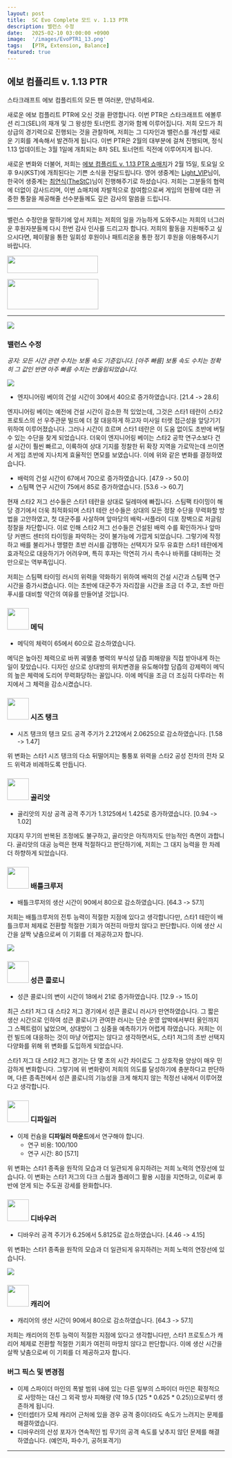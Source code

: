 ```yaml
---
layout: post
title:  SC Evo Complete 모드 v. 1.13 PTR
description: 밸런스 수정
date:   2025-02-10 03:00:00 +0900
image:  '/images/EvoPTR1_13.png'
tags:   [PTR, Extension, Balance]
featured: true
---
```


## 에보 컴플리트 v. 1.13 PTR

스타크래프트 에보 컴플리트의 모든 팬 여러분, 안녕하세요.

새로운 에보 컴플리트 PTR에 오신 것을 환영합니다. 이번 PTR은 스타크래프트 에볼루션 리그(SEL)의 재개 및 그 왕성한 토너먼트 경기와 함께 이루어집니다. 저희 모드가 최상급의 경기력으로 진행되는 것을 관찰하며, 저희는 그 디자인과 밸런스를 개선할 새로운 기회를 계속해서 발견하게 됩니다. 이번 PTR은 2월의 대부분에 걸쳐 진행되며, 정식 1.13 업데이트는 3월 1일에 개최되는 8차 SEL 토너먼트 직전에 이루어지게 됩니다.

새로운 변화와 더불어, 저희는 <a href="https://liquipedia.net/starcraft2/Bingus_World/26">에보 컴플리트 v. 1.13 PTR 쇼매치</a>가 2월 15일, 토요일 오후 9시(KST)에 개최된다는 기쁜 소식을 전달드립니다. 영어 생중계는 <a href="https://www.twitch.tv/cranky_ducklings">Light_VIP</a>님이, 한국어 생중계는 <a href="https://www.youtube.com/@SC1SC2/streams">최연식(TheStC)</a>님이 진행해주기로 하셨습니다. 저희는 그분들의 협력에 더없이 감사드리며, 이번 쇼매치에 자발적으로 참여함으로써 게임의 현황에 대한 귀중한 통찰을 제공해줄 선수분들께도 깊은 감사의 말씀을 드립니다.

***

밸런스 수정안을 말하기에 앞서 저희는 저희의 일을 가능하게 도와주시는 저희의 너그러운 후원자분들께 다시 한번 감사 인사를 드리고자 합니다. 저희의 활동을 지원해주고 싶으시다면, 페이팔을 통한 일회성 후원이나 패트리온을 통한 정기 후원을 이용해주시기 바랍니다.

<a href="https://paypal.me/KopruluKat/"><img src="{{site.baseurl}}/images/blue.png" width="210" height="40"></a> 

<a href="https://www.patreon.com/TeamKopruluSC2"><img src="{{site.baseurl}}/images/becomeAPatronBanner.png" width="211" height="70"></a>

***

![]({{site.baseurl}}/images/Divider_Extension.png)

### 밸런스 수정
*공지: 모든 시간 관련 수치는 보통 속도 기준입니다. [아주 빠름] 보통 속도 수치는 정확히 그 값인 반면 아주 빠름 수치는 반올림되었습니다.*

![]({{site.baseurl}}/images/Divider_Terran.png)

- 엔지니어링 베이의 건설 시간이 30에서 40으로 증가하였습니다. [21.4 -> 28.6]

엔지니어링 베이는 예전에 건설 시간이 감소한 적 있었는데, 그것은 스타1 테란이 스타2 프로토스의 선 우주관문 빌드에 더 잘 대응하게 하고자 미사일 터렛 접근성을 앞당기기 위하여 이루어졌습니다. 그러나 시간이 흐르며 스타1 테란은 이 도움 없이도 초반에 버틸 수 있는 수단을 찾게 되었습니다. 더욱이 엔지니어링 베이는 스타2 공학 연구소보다 건설 시간이 훨씬 빠르고, 이륙하여 상대 기지를 정찰한 뒤 확장 지역을 가로막는데 쓰이면서 게임 초반에 지나치게 효율적인 면모를 보였습니다. 이에 위와 같은 변화를 결정하였습니다.

- 배럭의 건설 시간이 67에서 70으로 증가하였습니다. [47.9 -> 50.0]
- 스팀팩 연구 시간이 75에서 85로 증가하였습니다. [53.6 -> 60.7]

현재 스타2 저그 선수들은 스타1 테란을 상대로 딜레마에 빠집니다. 스팀팩 타이밍이 해당 경기에서 더욱 최적화되며 스타1 테란 선수들은 상대의 모든 정찰 수단을 무력화할 방법을 고안하였고, 첫 대군주를 사살하며 앞마당의 배럭-서플라이 디포 장벽으로 저글링 정찰을 차단합니다. 이로 인해 스타2 저그 선수들은 건설된 배럭 수를 확인하거나 앞마당 커맨드 센터의 타이밍을 파악하는 것이 불가능에 가깝게 되었습니다. 그렇기에 작정하고 배를 불리거나 맹렬한 초반 러시를 감행하는 선택지가 모두 유효한 스타1 테란에게 효과적으로 대응하기가 어려우며, 특히 후자는 막연히 가시 촉수나 바퀴를 대비하는 것만으로는 역부족입니다.

저희는 스팀팩 타이밍 러시의 위력을 약화하기 위하여 배럭의 건설 시간과 스팀팩 연구 시간을 증가시켰습니다. 이는 초반에 대군주가 자리잡을 시간을 조금 더 주고, 초반 마린 푸시를 대비할 약간의 여유를 만들어낼 것입니다.

### <img src="{{site.baseurl}}/images/btn-unit-terran-medic.png" width="50" height="50"> 메딕
- 메딕의 체력이 65에서 60으로 감소하였습니다.

메딕은 높아진 체력으로 바퀴 궤멸충 병력의 부식성 담즙 피해량을 직접 받아내게 하는 일이 잦았습니다. 디자인 상으로 상대방의 위치변경을 유도해야할 담즙의 강제력이 메딕의 높은 체력에 도리어 무력화당하는 꼴입니다. 이에 메딕을 조금 더 조심히 다루라는 취지에서 그 체력을 감소시켰습니다.

### <img src="{{site.baseurl}}/images/btn-unit-terran-siegetank-sieged@scbw.png" width="50" height="50"> 시즈 탱크
- 시즈 탱크의 탱크 모드 공격 주기가 2.212에서 2.0625으로 감소하였습니다. [1.58 -> 1.47]

위 변화는 스타1 시즈 탱크의 다소 뒤떨어지는 퉁퉁포 위력을 스타2 공성 전차의 전차 모드 위력과 비례하도록 만듭니다.

### <img src="{{site.baseurl}}/images/btn-unit-terran-goliath@scbw.png" width="50" height="50"> 골리앗
- 골리앗의 지상 공격 공격 주기가 1.3125에서 1.425로 증가하였습니다. [0.94 -> 1.02]

지대지 무기의 반복된 조정에도 불구하고, 골리앗은 아직까지도 만능적인 측면이 과합니다. 골리앗의 대공 능력은 현재 적절하다고 판단하기에, 저희는 그 대지 능력을 한 차례 더 하향하게 되었습니다.

### <img src="{{site.baseurl}}/images/btn-unit-terran-battlecruiser@scbw.png" width="50" height="50"> 배틀크루저
- 배틀크루저의 생산 시간이 90에서 80으로 감소하였습니다. [64.3 -> 57.1]

저희는 배틀크루저의 전투 능력이 적절한 지점에 있다고 생각합니다만, 스타1 테란이 배틀크루저 체제로 전환할 적절한 기회가 여전히 마땅치 않다고 판단합니다. 이에 생산 시간을 살짝 낮춤으로써 이 기회를 더 제공하고자 합니다.

![]({{site.baseurl}}/images/Divider_Zerg.png)

### <img src="{{site.baseurl}}/images/btn-building-zerg-sunkencolony@scbw.png" width="50" height="50"> 성큰 콜로니
- 성큰 콜로니의 변이 시간이 18에서 21로 증가하였습니다. [12.9 -> 15.0]

최근 스타1 저그 대 스타2 저그 경기에서 성큰 콜로니 러시가 만연하였습니다. 그 짧은 생산 시간으로 인하여 성큰 콜로니가 관여한 러시는 단순 운영 압박에서부터 올인까지 그 스펙트럼이 넓었으며, 상대방이 그 심중을 예측하기가 어렵게 하였습니다. 저희는 이런 빌드에 대응하는 것이 마냥 어렵지는 않다고 생각하면서도, 스타1 저그의 초반 선택지 다양화를 위해 위 변화를 도입하게 되었습니다.

스타1 저그 대 스타2 저그 경기는 단 몇 초의 시간 차이로도 그 상호작용 양상이 매우 민감하게 변화합니다. 그렇기에 위 변화량이 저희의 의도를 달성하기에 충분하다고 판단하며, 다른 종족전에서 성큰 콜로니의 기능성을 크게 해치지 않는 적정선 내에서 이루어졌다고 생각합니다.

### <img src="{{site.baseurl}}/images/btn-unit-zerg-defiler@scbw.png" width="50" height="50"> 디파일러
- 이제 컨슘을 **디파일러 마운드**에서 연구해야 합니다.
    - 연구 비용: 100/100
    - 연구 시간: 80 [57.1]

위 변화는 스타1 종족을 원작의 모습과 더 일관되게 유지하려는 저희 노력의 연장선에 있습니다. 이 변화는 스타1 저그의 다크 스웜과 플레이그 활용 시점을 지연하고, 이로써 후반에 얻게 되는 주도권 강세를 완화합니다. 

### <img src="{{site.baseurl}}/images/btn-unit-zerg-devourerex3.png" width="50" height="50"> 디바우러
- 디바우러 공격 주기가 6.25에서 5.8125로 감소하였습니다. [4.46 -> 4.15]

위 변화는 스타1 종족을 원작의 모습과 더 일관되게 유지하려는 저희 노력의 연장선에 있습니다.

![]({{site.baseurl}}/images/Divider_Protoss.png)

### <img src="{{site.baseurl}}/images/btn-unit-protoss-carrier@scbw.png" width="50" height="50"> 캐리어
- 캐리어의 생산 시간이 90에서 80으로 감소하였습니다. [64.3 -> 57.1]

저희는 캐리어의 전투 능력이 적절한 지점에 있다고 생각합니다만, 스타1 프로토스가 캐리어 체제로 전환할 적절한 기회가 여전히 마땅치 않다고 판단합니다. 이에 생산 시간을 살짝 낮춤으로써 이 기회를 더 제공하고자 합니다.

### 버그 픽스 및 변경점

- 이제 스파이더 마인의 폭발 범위 내에 있는 다른 일부의 스파이더 마인은 확정적으로 사망하는 대신 그 외곽 방사 피해량 (약 19.5 (125 * 0.625 * 0.25))으로부터 생존하게 됩니다.
- 인터셉터가 모체 캐리어 근처에 있을 경우 공격 중이더라도 속도가 느려지는 문제를 해결하였습니다.
- 디바우러의 산성 포자가 연속적인 빔 무기의 공격 속도를 낮추지 않던 문제를 해결하였습니다. (예언자, 파수기, 공허포격기)

***
